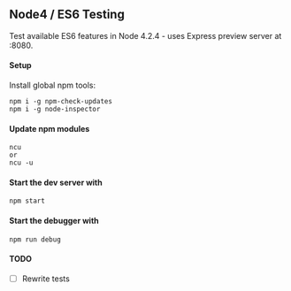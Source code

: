 ## Node4 / ES6 Testing

Test available ES6 features in Node 4.2.4 - uses Express preview server at :8080.

#### Setup

Install global npm tools:

```
npm i -g npm-check-updates
npm i -g node-inspector
```

#### Update npm modules

```
ncu
or
ncu -u
```

#### Start the dev server with

```
npm start
```

#### Start the debugger with

```
npm run debug
```

#### TODO

- [ ] Rewrite tests
